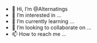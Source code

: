- 👋 Hi, I’m @Alternatings
- 👀 I’m interested in ...
- 🌱 I’m currently learning ...
- 💞️ I’m looking to collaborate on ...
- 📫 How to reach me ...

<!---
Alternatings/Alternatings is a ✨ special ✨ repository because its `README.md` (this file) appears on your GitHub profile.
You can click the Preview link to take a look at your changes.
--->
